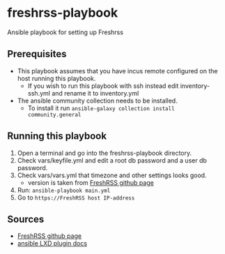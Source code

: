 # freshrss-playbook
Ansible playbook for setting up Freshrss

## Prerequisites
- This playbook assumes that you have incus remote configured on the host running this playbook.
    - If you wish to run this playbook with ssh instead edit inventory-ssh.yml and rename it to inventory.yml
- The ansible community collection needs to be installed.
    - To install it run ```ansible-galaxy collection install community.general```
## Running this playbook
1. Open a terminal and go into the freshrss-playbook directory.
2. Check vars/keyfile.yml and edit a root db password and a user db password.
3. Check vars/vars.yml that timezone and other settings looks good.
    - version is taken from [FreshRSS github page](https://github.com/FreshRSS/FreshRSS/tags)
3. Run: ```ansible-playbook main.yml```
4. Go to ```https://FreshRSS host IP-address```

## Sources
 - [FreshRSS github page](https://github.com/FreshRSS/FreshRSS)
 - [ansible LXD plugin docs](https://docs.ansible.com/ansible/latest/collections/community/general/lxd_connection.html)
